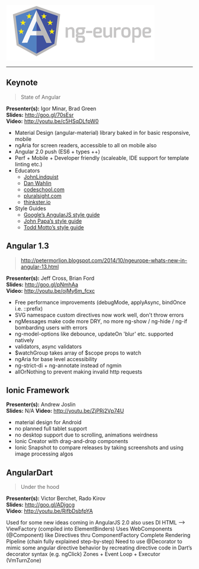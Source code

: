 ![ngEurope 2014](https://raw.githubusercontent.com/doshprompt/ngeurope/master/ng-europe-horizontal-on-black.png)

---

## Keynote

> State of Angular

**Presenter(s):** Igor Minar, Brad Green  
**Slides:** http://goo.gl/70sEsr  
**Video:** http://youtu.be/c5HSqDLfpW0  

- Material Design (angular-material) library baked in for basic responsive, mobile
- ngAria for screen readers, accessible to all on mobile also
- Angular 2.0 push (ES6 + types ++)
- Perf + Mobile + Developer friendly (scaleable, IDE support for template linting etc.)
- Educators
	- [JohnLindquist](egghead.io)
    - [Dan Wahlin](weblogs.asp.net/dwahlin)
	- [codeschool.com](http://www.codeschool.com)
	- [pluralsight.com](http://www.pluralsight.com)
	- [thinkster.io](http://thinkster.io)
- Style Guides
	- [Google’s AngularJS style guide](http://google-styleguide.googlecode.com/svn/trunk/angularjs-google-style.html)
	- [John Papa’s style guide](https://github.com/johnpapa/angularjs-styleguide)
	- [Todd Motto’s style guide](https://github.com/toddmotto/angularjs-styleguide)

## Angular 1.3

> http://petermorlion.blogspot.com/2014/10/ngeurope-whats-new-in-angular-13.html

**Presenter(s):** Jeff Cross, Brian Ford  
**Slides:** http://goo.gl/pNmhAa  
**Video:** http://youtu.be/ojMy6m_fcxc  

- Free performance improvements (debugMode, applyAsync, bindOnce i.e. ::prefix)
- SVG namespace custom directives now work well, don't throw errors
- ngMessages make code more DRY, no more ng-show / ng-hide / ng-if bombarding users with errors
- ng-model-options like debounce, updateOn 'blur' etc. supported natively
- validators, async validators
- $watchGroup takes array of $scope props to watch
- ngAria for base level accessibility
- ng-strict-di + ng-annotate instead of ngmin
- allOrNothing to prevent making invalid http requests

## Ionic Framework

**Presenter(s):** Andrew Joslin  
**Slides:** N/A 
**Video:** http://youtu.be/ZjPRj2Vp74U

- material design for Android
- no planned full tablet support
- no desktop support due to scrolling, animations weirdness
- Ionic Creator with drag-and-drop components
- Ionic Snapshot to compare releases by taking screenshots and using image processing algos

## AngularDart

> Under the hood

**Presenter(s):** Victor Berchet, Rado Kirov  
**Slides:** http://goo.gl/ADjgcg  
**Video**: http://youtu.be/RifbDsbfpYA  

Used for some new ideas coming in AngularJS 2.0
also uses DI
HTML —> ViewFactory (compiled into ElementBinders)
Uses WebComponents (@Component) like Directives thru ComponentFactory
Complete Rendering Pipeline (chain fully explained step-by-step)
Need to use @Decorator to mimic some angular directive behavior by recreating directive code in Dart’s decorator syntax (e.g. ngClick)
Zones + Event Loop + Executor (VmTurnZone)
